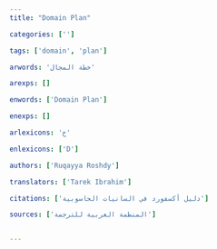 ```yaml
---
title: "Domain Plan"

categories: ['']

tags: ['domain', 'plan']

arwords: 'خطة المجال'

arexps: []

enwords: ['Domain Plan']

enexps: []

arlexicons: 'خ'

enlexicons: ['D']

authors: ['Ruqayya Roshdy']

translators: ['Tarek Ibrahim']

citations: ['دليل أكسفورد في السانيات الحاسوبية']

sources: ['المنظمة العربية للترجمة']


---
```

